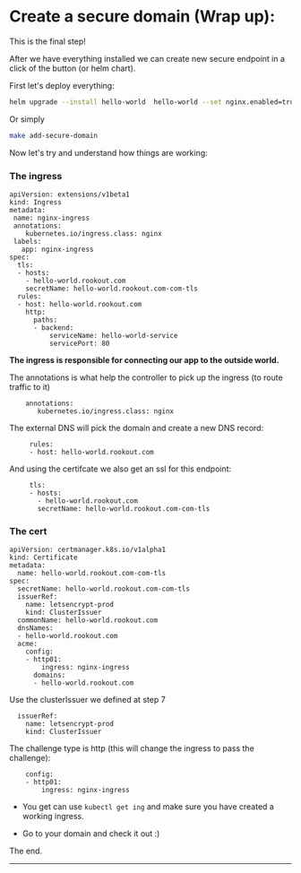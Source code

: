 # Create a secure domain (Wrap up):

This is the final step!

After we have everything installed we can create new secure endpoint in a click of the button (or helm chart).

First let's deploy everything:

```bash
helm upgrade --install hello-world  hello-world --set nginx.enabled=true --set domain=${DOMAIN} --set tls.enabled=true -f hello-world/values.yaml
```

Or simply
```bash
make add-secure-domain
```


Now let's try and understand how things are working:

### The ingress
```
apiVersion: extensions/v1beta1
kind: Ingress
metadata:
 name: nginx-ingress
 annotations:
    kubernetes.io/ingress.class: nginx
 labels:
   app: nginx-ingress
spec:
  tls:
  - hosts:
    - hello-world.rookout.com
    secretName: hello-world.rookout.com-com-tls
  rules:
  - host: hello-world.rookout.com
    http:
      paths:
      - backend:
          serviceName: hello-world-service
          servicePort: 80
```

**The ingress is responsible for connecting our app to the outside world.**

The annotations is what help the controller to pick up the ingress (to route traffic to it)

 ```
     annotations:
        kubernetes.io/ingress.class: nginx
 ```

 The external DNS will pick the domain and create a new DNS record:

 ```
      rules:
      - host: hello-world.rookout.com
 ```

 And using the certifcate we also get an ssl for this endpoint:

 ```
      tls:
      - hosts:
        - hello-world.rookout.com
        secretName: hello-world.rookout.com-com-tls
 ```

### The cert
```
apiVersion: certmanager.k8s.io/v1alpha1
kind: Certificate
metadata:
  name: hello-world.rookout.com-com-tls
spec:
  secretName: hello-world.rookout.com-com-tls
  issuerRef:
    name: letsencrypt-prod
    kind: ClusterIssuer
  commonName: hello-world.rookout.com
  dnsNames:
  - hello-world.rookout.com
  acme:
    config:
    - http01:
        ingress: nginx-ingress
      domains:
      - hello-world.rookout.com
```

Use the clusterIssuer we defined at step 7
```
  issuerRef:
    name: letsencrypt-prod
    kind: ClusterIssuer
```
The challenge type is http (this will change the ingress to pass the challenge):

```
    config:
    - http01:
        ingress: nginx-ingress
```

* You get can use `kubectl get ing` and make sure you have created a working ingress.

* Go to your domain and check it out :)

The end.




---
[//]: #URLs

   [ingress-nginx]: <https://github.com/kubernetes/ingress-nginx>
